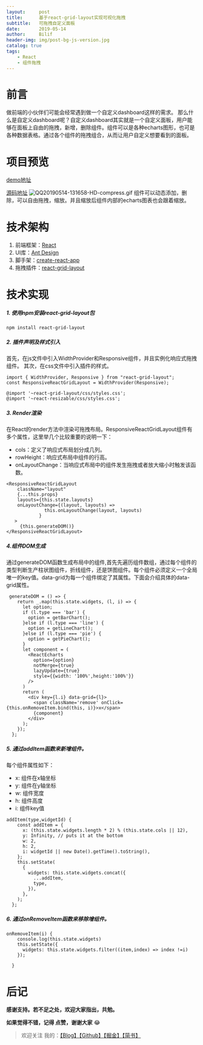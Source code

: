 ```yaml
---
layout:     post
title:      基于react-grid-layout实现可视化拖拽
subtitle:   可拖拽自定义面板
date:       2019-05-14
author:     Bilif
header-img: img/post-bg-js-version.jpg
catalog: true
tags:
    - React
    - 组件拖拽
---
```


# 前言
做前端的小伙伴们可能会经常遇到做一个自定义dashboard这样的需求。
那么什么是自定义dashboard呢？自定义dashboard其实就是一个自定义面板，用户能够在面板上自由的拖拽，新增，删除组件。组件可以是各种echarts图形，也可是各种数据表格。通过各个组件的拖拽组合，从而让用户自定义想要看到的面板。

# 项目预览
[demo地址](https://bilif.github.io/react-drag-grid/)

[源码地址](https://github.com/Bilif/react-drag-grid)
![QQ20190514-131658-HD-compress.gif](https://user-gold-cdn.xitu.io/2019/5/21/16ada17b66481b69?w=599&h=321&f=gif&s=310674)
组件可以动态添加，删除，可以自由拖拽，缩放。并且缩放后组件内部的echarts图表也会跟着缩放。

# 技术架构
1. 前端框架：[React](https://react.docschina.org/)
2. UI库：[Ant Design](https://ant.design/index-cn)
3. 脚手架：[create-react-app](https://github.com/facebook/create-react-app)
4. 拖拽插件：[react-grid-layout](https://github.com/STRML/react-grid-layout)

# 技术实现
##### 1. 使用npm安装react-grid-layout包
```
npm install react-grid-layout
```

##### 2. 插件声明及样式引入
首先，在js文件中引入WidthProvider和Responsive组件，并且实例化响应式拖拽组件。
其次，在css文件中引入插件的样式。
```
import { WidthProvider, Responsive } from "react-grid-layout";
const ResponsiveReactGridLayout = WidthProvider(Responsive);
```
```
@import '~react-grid-layout/css/styles.css';
@import '~react-resizable/css/styles.css';
```

##### 3. Render渲染
在React的render方法中渲染可拖拽布局。ResponsiveReactGridLayout组件有多个属性，这里举几个比较重要的说明一下：
- cols：定义了响应式布局划分成几列。
- rowHeight：响应式布局中组件的行高。
- onLayoutChange：当响应式布局中的组件发生拖拽或者放大缩小时触发该函数。

```
<ResponsiveReactGridLayout
    className="layout"
    {...this.props}
    layouts={this.state.layouts}
    onLayoutChange={(layout, layouts) =>
              this.onLayoutChange(layout, layouts)
            }
   >
     {this.generateDOM()}
</ResponsiveReactGridLayout>
```
##### 4.组件DOM生成
通过generateDOM函数生成布局中的组件,首先先遍历组件数组，通过每个组件的类型判断生产柱状图组件，折线组件，还是饼图组件。每个组件必须定义一个全局唯一的key值。data-grid为每一个组件绑定了其属性。下面会介绍具体的data-grid属性。
```
 generateDOM = () => {
    return _.map(this.state.widgets, (l, i) => {
      let option;
      if (l.type === 'bar') {
        option = getBarChart();
      }else if (l.type === 'line') {
        option = getLineChart();
      }else if (l.type === 'pie') {
        option = getPieChart();
      }
      let component = (
        <ReactEcharts
          option={option}
          notMerge={true}
          lazyUpdate={true}
          style={{width: '100%',height:'100%'}}
        />
      )
      return (
        <div key={l.i} data-grid={l}>
          <span className='remove' onClick={this.onRemoveItem.bind(this, i)}>x</span>
          {component}
        </div>
      );
    });
  };
```
##### 5. 通过addItem函数来新增组件。
每个组件属性如下：
- x: 组件在x轴坐标
- y: 组件在y轴坐标
- w: 组件宽度
- h: 组件高度
- i:  组件key值

```
addItem(type,widgetId) {
    const addItem = {
      x: (this.state.widgets.length * 2) % (this.state.cols || 12),
      y: Infinity, // puts it at the bottom
      w: 2,
      h: 2,
      i: widgetId || new Date().getTime().toString(),
    };
    this.setState(
      {
        widgets: this.state.widgets.concat({
          ...addItem,
          type,
        }),
      },
    );
  };
```
##### 6. 通过onRemoveItem函数来移除增组件。
```
onRemoveItem(i) {
    console.log(this.state.widgets)
    this.setState({
      widgets: this.state.widgets.filter((item,index) => index !=i)
    });

  }
```
# 后记
**感谢支持。若不足之处，欢迎大家指出，共勉。**

**如果觉得不错，记得 点赞，谢谢大家** 😂

> 欢迎关注 我的：[【Blog】](https://bilif.github.io/)[【Github】](https://github.com/Bilif)[【掘金】](https://juejin.im/user/58b5198cac502e00589a6388)[【简书】](https://www.jianshu.com/u/94a557704b3e)

